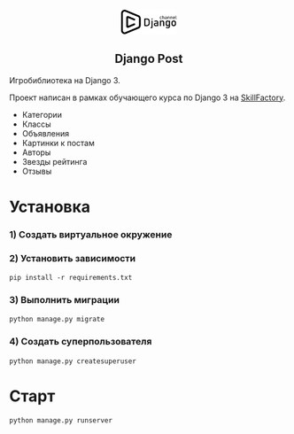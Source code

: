 <p align="center">
    <a href="https://djangochannel.com" target="_blank" rel="noopener noreferrer">
        <img width="100" src="logo.png" title="djangoschool">
    </a>
</p>

<h2 align="center">Django Post</h2>


Игробиблиотека на Django 3.

Проект написан в рамках обучающего курса по Django 3 на [SkillFactory](https://skillfactory.ru/).

- Категории
- Классы
- Объявления
- Картинки к постам
- Авторы
- Звезды рейтинга
- Отзывы

# Установка

### 1) Создать виртуальное окружение

### 2) Установить зависимости

    pip install -r requirements.txt

### 3) Выполнить миграции

    python manage.py migrate    

### 4) Создать суперпользователя

    python manage.py createsuperuser

# Старт

    python manage.py runserver
